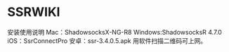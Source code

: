 # SSRWIKI
安装使用说明
Mac：ShadowsocksX-NG-R8
Windows:ShadowsocksR 4.7.0
iOS：SsrConnectPro
安卓：ssr-3.4.0.5.apk
用软件扫描二维码可上网。
